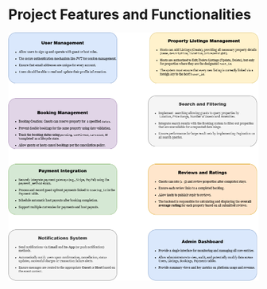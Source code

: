 # Project Features and Functionalities
![Features and Functionalities](features_functionalities.png)
